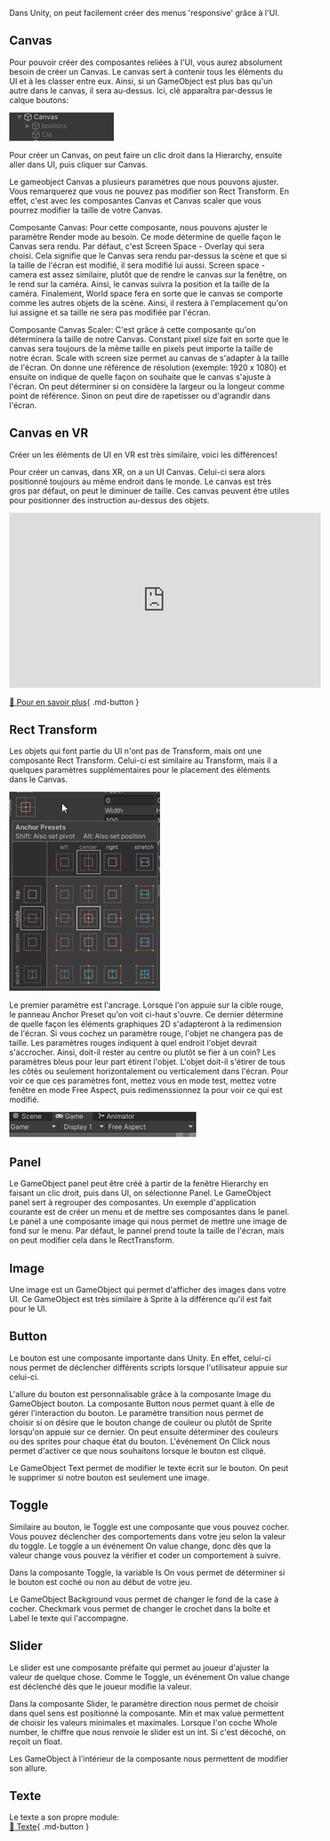Dans Unity, on peut facilement créer des menus 'responsive' grâce à l'UI.   
      

## Canvas
Pour pouvoir créer des composantes reliées à l'UI, vous aurez absolument besoin de créer un Canvas. Le canvas sert à contenir tous les éléments du UI et à les classer entre eux. Ainsi, si un GameObject est plus bas qu'un autre dans le canvas, il sera au-dessus. Ici, clé apparaîtra par-dessus le calque boutons: 

<img src="../images/ui.jpg">
   
Pour créer un Canvas, on peut faire un clic droit dans la Hierarchy, ensuite aller dans UI, puis cliquer sur Canvas.     

Le gameobject Canvas a plusieurs paramètres que nous pouvons ajuster. Vous remarquerez que vous ne pouvez pas modifier son Rect Transform. En effet, c'est avec les composantes Canvas et Canvas scaler que vous pourrez modifier la taille de votre Canvas.     

Composante Canvas: Pour cette composante, nous pouvons ajuster le paramètre Render mode au besoin. Ce mode détermine de quelle façon le Canvas sera rendu. Par défaut, c'est Screen Space - Overlay qui sera choisi. Cela signifie que le Canvas sera rendu par-dessus la scène et que si la taille de l'écran est modifié, il sera modifié lui aussi. Screen space - camera est assez similaire, plutôt que de rendre le canvas sur la fenêtre, on le rend sur la caméra. Ainsi, le canvas suivra la position et la taille de la caméra. Finalement, World space fera en sorte que le canvas se comporte comme les autres objets de la scène. Ainsi, il restera à l'emplacement qu'on lui assigne et sa taille ne sera pas modifiée par l'écran.     

Composante Canvas Scaler: C'est grâce à cette composante qu'on déterminera la taille de notre Canvas. Constant pixel size fait en sorte que le canvas sera toujours de la même taille en pixels peut importe la taille de notre écran. Scale with screen size permet au canvas de s'adapter à la taille de l'écran. On donne une référence de résolution (exemple: 1920 x 1080) et ensuite on indique de quelle façon on souhaite que le canvas s'ajuste à l'écran. On peut déterminer si on considère la largeur ou la longeur comme point de référence. Sinon on peut dire de rapetisser ou d'agrandir dans l'écran.     


## Canvas en VR
Créer un les éléments de UI en VR est très similaire, voici les différences!     

Pour créer un canvas, dans XR, on a un UI Canvas. Celui-ci sera alors positionné toujours au même endroit dans le monde. Le canvas est très gros par défaut, on peut le diminuer de taille. Ces canvas peuvent être utiles pour positionner des instruction au-dessus des objets.    

<iframe width="560" height="315" src="https://www.youtube.com/embed/rR4dcvoYjOE?si=C4gcFpWXdgzw8ed8" title="YouTube video player" frameborder="0" allow="accelerometer; autoplay; clipboard-write; encrypted-media; gyroscope; picture-in-picture; web-share" referrerpolicy="strict-origin-when-cross-origin" allowfullscreen></iframe>

[📁 Pour en savoir plus](https://learn.unity.com/tutorial/2-4-user-interface-1?uv=2020.3&courseId=60183276edbc2a2e6c4c7dae&projectId=601834b9edbc2a4418546660#){ .md-button }   <br>

   

      
## Rect Transform
Les objets qui font partie du UI n'ont pas de Transform, mais ont une composante Rect Transform. Celui-ci est similaire au Transform, mais il a quelques paramètres supplémentaires pour le placement des éléments dans le Canvas.   

<img src="../images/rect.jpg">

Le premier paramètre est l'ancrage. Lorsque l'on appuie sur la cible rouge, le panneau Anchor Preset qu'on voit ci-haut s'ouvre. Ce dernier détermine de quelle façon les éléments graphiques 2D s'adapteront à la redimension de l'écran. Si vous cochez un paramètre rouge, l'objet ne changera pas de taille. Les paramètres rouges indiquent à quel endroit l'objet devrait s'accrocher. Ainsi, doit-il rester au centre ou plutôt se fier à un coin? Les paramètres bleus pour leur part étirent l'objet. L'objet doit-il s'étirer de tous les côtés ou seulement horizontalement ou verticalement dans l'écran. Pour voir ce que ces paramètres font, mettez vous en mode test, mettez votre fenêtre en mode Free Aspect, puis redimenssionnez la pour voir ce qui est modifié.   

<img src="../images/free.jpg">
      

## Panel
Le GameObject panel peut être créé à partir de la fenêtre Hierarchy en faisant un clic droit, puis dans UI, on sélectionne Panel. Le GameObject panel sert à regrouper des composantes. Un exemple d'application courante est de créer un menu et de mettre ses composantes dans le panel. Le panel a une composante image qui nous permet de mettre une image de fond sur le menu. Par défaut, le pannel prend toute la taille de l'écran, mais on peut modifier cela dans le RectTransform.   

      

## Image
Une image est un GameObject qui permet d'afficher des images dans votre UI. Ce GameObject est très similaire à Sprite à la différence qu'il est fait pour le UI. 


      

## Button
Le bouton est une composante importante dans Unity. En effet, celui-ci nous permet de déclencher différents scripts lorsque l'utilisateur appuie sur celui-ci.     

L'allure du bouton est personnalisable grâce à la composante Image du GameObject bouton. La composante Button nous permet quant à elle de gérer l'interaction du bouton. Le paramètre transition nous permet de choisir si on désire que le bouton change de couleur ou plutôt de Sprite lorsqu'on appuie sur ce dernier. On peut ensuite déterminer des couleurs ou des sprites pour chaque état du bouton. L'événement On Click nous permet d'activer ce que nous souhaitons lorsque le bouton est cliqué.      

Le GameObject Text permet de modifier le texte écrit sur le bouton. On peut le supprimer si notre bouton est seulement une image.   

      

## Toggle
Similaire au bouton, le Toggle est une composante que vous pouvez cocher. Vous pouvez déclencher des comportements dans votre jeu selon la valeur du toggle. Le toggle a un événement On value change, donc dès que la valeur change vous pouvez la vérifier et coder un comportement à suivre.     

Dans la composante Toggle, la variable Is On vous permet de déterminer si le bouton est coché ou non au début de votre jeu.    

Le GameObject Background vous permet de changer le fond de la case à cocher. Checkmark vous permet de changer le crochet dans la boîte et Label le texte qui l'accompagne.   

      

## Slider
Le slider est une composante préfaite qui permet au joueur d'ajuster la valeur de quelque chose. Comme le Toggle, un événement On value change est déclenché dès que le joueur modifie la valeur.   

   
Dans la composante Slider, le paramètre direction nous permet de choisir dans quel sens est positionné la composante. Min et max value permettent de choisir les valeurs minimales et maximales.  Lorsque l'on coche Whole number, le chiffre que nous renvoie le slider est un int. Si c'est décoché, on reçoit un float.    

Les GameObject à l'intérieur de la composante nous permettent de modifier son allure.   

      

## Texte
Le texte a son propre module:   
[📁 Texte](./font.md){ .md-button }   <br>
